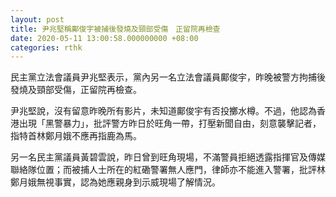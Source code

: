 ```yaml
---
layout: post
title: 尹兆堅稱鄺俊宇被捕後發燒及頸部受傷　正留院再檢查
date: 2020-05-11 13:00:58.000000000 +08:00
categories: rthk
---
```


民主黨立法會議員尹兆堅表示，黨內另一名立法會議員鄺俊宇，昨晚被警方拘捕後發燒及頸部受傷，正留院再檢查。

尹兆堅說，沒有留意昨晚所有影片，未知道鄺俊宇有否投擲水樽。不過，他認為香港出現「黑警暴力」，批評警方昨日於旺角一帶，打壓新聞自由，刻意襲擊記者，指特首林鄭月娥不應再指鹿為馬。

另一名民主黨議員黃碧雲說，昨日曾到旺角現場，不滿警員拒絕透露指揮官及傳媒聯絡隊位置；而被捕人士所在的紅磡警署無人應門，律師亦不能進入警署，批評林鄭月娥無視事實，認為她應親身到示威現場了解情況。
